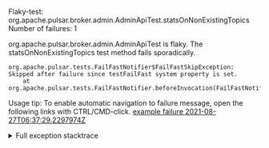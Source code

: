        
Flaky-test: org.apache.pulsar.broker.admin.AdminApiTest.statsOnNonExistingTopics
Number of failures: 1

org.apache.pulsar.broker.admin.AdminApiTest is flaky. The statsOnNonExistingTopics test method fails sporadically.

```
org.apache.pulsar.tests.FailFastNotifier$FailFastSkipException: Skipped after failure since testFailFast system property is set.
	at org.apache.pulsar.tests.FailFastNotifier.beforeInvocation(FailFastNotifier.java:88)

```

Usage tip: To enable automatic navigation to failure message, open the following links with CTRL/CMD-click.
[example failure 2021-08-27T06:37:29.2297974Z](https://github.com/apache/pulsar/runs/3440411059?check_suite_focus=true#step:9:1533)


<details>
<summary>Full exception stacktrace</summary>
<code><pre>
org.apache.pulsar.tests.FailFastNotifier$FailFastSkipException: Skipped after failure since testFailFast system property is set.
	at org.apache.pulsar.tests.FailFastNotifier.beforeInvocation(FailFastNotifier.java:88)

</pre></code>
</details>

